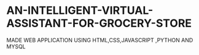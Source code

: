# AN-INTELLIGENT-VIRTUAL-ASSISTANT-FOR-GROCERY-STORE
MADE WEB APPLICATION USING HTML,CSS,JAVASCRIPT ,PYTHON AND MYSQL
